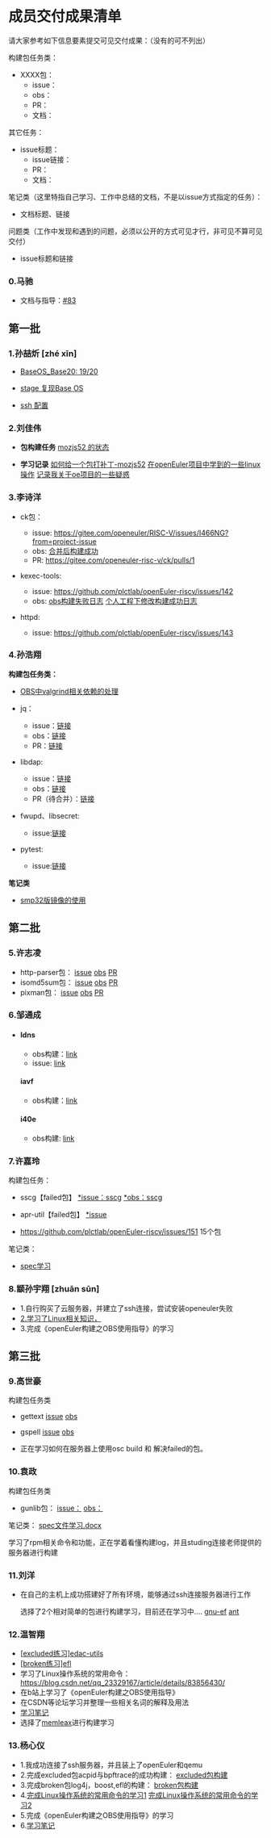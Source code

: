 # 成员交付成果清单

请大家参考如下信息要素提交可见交付成果：（没有的可不列出）

构建包任务类：

- XXXX包：
  - issue：
  - obs：
  - PR：
  - 文档：

其它任务：

- issue标题：
  - issue链接：
  - PR：
  - 文档：

笔记类（这里特指自己学习、工作中总结的文档，不是以issue方式指定的任务）：

- 文档标题、链接

问题类（工作中发现和遇到的问题，必须以公开的方式可见才行，非可见不算可见交付）

- issue标题和链接



### 0.马驰

- 文档与指导：[#83](https://github.com/plctlab/openEuler-riscv/issues/83)

  

## 第一批

### 1.孙喆炘 [zhé xīn]

- [BaseOS_Base20: 19/20](https://build.openeuler.org/project/show/home:yx971:RISC-V:BaseOS:Base20)

- [stage 复现Base OS](https://build.openeuler.org/project/show/home:zxs-un:openEuler:riscv64:BaseOS:stage1)

- [ssh 配置](https://gitee.com/zxs-un/openEuler-port2riscv64/blob/master/doc/ssh-agent-config.md)

  

### 2.刘佳伟

- **包构建任务**
  [mozjs52 的状态](https://github.com/plctlab/openEuler-riscv/issues/118)

  

- **学习记录**
  [如何给一个包打补丁-mozjs52](https://gitee.com/jiawei__liu/open-euler_riscv64/blob/master/doc/修52包的流程记录.md)
  [在openEuler项目中学到的一些linux操作](https://gitee.com/jiawei__liu/open-euler_riscv64/blob/master/doc/在openEuler项目中学到的一些linux操作.md)
  [记录我关于oe项目的一些疑惑](https://gitee.com/jiawei__liu/open-euler_riscv64/blob/master/doc/openEuler项目相关的一些基本概念的问答记录.md)



### 3.李诗洋

- ck包：
  - issue: https://gitee.com/openeuler/RISC-V/issues/I466NG?from=project-issue
  - obs: [合并后构建成功](https://build.openeuler.org/package/live_build_log/openEuler:Mainline:RISC-V/ck/standard_riscv64/riscv64) 
  - PR: https://gitee.com/openeuler-risc-v/ck/pulls/1

- kexec-tools:
  - issue: https://github.com/plctlab/openEuler-riscv/issues/142
  - obs: [obs构建失败日志](https://build.openeuler.org/package/live_build_log/openEuler:Mainline:RISC-V/kexec-tools/standard_riscv64/riscv64)
         [个人工程下修改构建成功日志](https://build.openeuler.org/package/live_build_log/home:LiShiYang:branches:openEuler:Mainline:RISC-V/kexec-tools/standard_riscv64/riscv64)

- httpd:
  - issue: https://github.com/plctlab/openEuler-riscv/issues/143


### 4.孙浩翔

**构建包任务类：**

- [OBS中valgrind相关依赖的处理](https://github.com/plctlab/openEuler-riscv/issues/129)

- jq：
  - issue：[链接](https://github.com/plctlab/openEuler-riscv/issues/136)
  - obs：[链接](https://build.openeuler.org/package/show/home:maxim.suen:branches:openEuler:Mainline:RISC-V/jq)
  - PR：[链接](https://gitee.com/openeuler-risc-v/jq/pulls/2)
- libdap:
  - issue：[链接](https://github.com/plctlab/openEuler-riscv/issues/140)
  - obs：[链接](https://build.openeuler.org/package/show/home:maxim.suen:branches:openEuler:Mainline:RISC-V/libdap)
  - PR（待合并）：[链接](https://gitee.com/openeuler-risc-v/libdap/pulls/1)

- fwupd、libsecret:
  - issue:[链接](https://github.com/plctlab/openEuler-riscv/issues/144)
- pytest:
  - issue:[链接](https://github.com/plctlab/openEuler-riscv/issues/107)

**笔记类**

- [smp32版镜像的使用](https://gitee.com/maximsuen/plct-internship-notes/blob/master/7.SMP32%E7%89%88OE%E5%92%8C%E7%9B%B8%E5%BA%94QEMU%E7%9A%84%E4%BD%BF%E7%94%A8.md)




## 第二批

### 5.许志凌

- http-parser包：
  [issue](https://github.com/plctlab/openEuler-riscv/issues/131)
  [obs](https://build.openeuler.org/package/show/home:xinminst:branches:openEuler:Mainline:RISC-V/http-parser)
  [PR](https://gitee.com/openeuler-risc-v/http-parser/pulls/1)
- isomd5sum包：
  [issue](https://github.com/plctlab/openEuler-riscv/issues/132)
  [obs](https://build.openeuler.org/package/show/home:xinminst:branches:openEuler:Mainline:RISC-V/isomd5sum)
  [PR](https://gitee.com/openeuler-risc-v/isomd5sum/pulls/1)
- pixman包：
  [issue](https://github.com/plctlab/openEuler-riscv/issues/139)
  [obs](https://build.openeuler.org/package/show/home:xinminst:branches:openEuler:Mainline:RISC-V/pixman)
  [PR](https://gitee.com/openeuler-risc-v/pixman/pulls/1)



### 6.邹通成

- #### ldns

  - obs构建：[link](https://build.openeuler.org/package/show/home:ChengZou:branches:openEuler:Mainline:RISC-V/ldns)
  - issue: [link](https://github.com/plctlab/openEuler-riscv/issues/141)

  #### iavf

  - obs构建：[link](https://build.openeuler.org/package/show/home:ChengZou:branches:openEuler:Mainline:RISC-V/iavf)

  #### i40e

  - obs构建: [link](https://build.openeuler.org/package/show/home:ChengZou:branches:openEuler:Mainline:RISC-V/i40e)



### 7.许嘉玲

构建包任务：

- sscg【failed包】
  [*issue：sscg](https://github.com/plctlab/openEuler-riscv/issues/147)
  [*obs：sscg](https://build.openeuler.org/package/show/home:nuomi:branches:openEuler:Mainline:RISC-V/sscg)

- apr-util【failed包】
  [*issue](https://github.com/plctlab/openEuler-riscv/issues/159)
- https://github.com/plctlab/openEuler-riscv/issues/151  15个包

笔记类：

- [spec学习](https://gitee.com/sticky-rice-wine/note/blob/master/spec自学.pdf)



### 8.颛孙宇翔 [zhuān sūn]

- 1.自行购买了云服务器，并建立了ssh连接，尝试安装openeuler失败
- [2.学习了Linux相关知识，](https://github.com/YuXiang-ZhuanSun/Blog)
- 3.完成《openEuler构建之OBS使用指导》的学习



## 第三批

### 9.高世豪

构建包任务类

- gettext
  [issue](https://github.com/plctlab/openEuler-riscv/issues/157)
  [obs](https://build.openeuler.org/package/show/home:gsh:branches:openEuler:Mainline:RISC-V/gettext)

- gspell
  [issue](https://github.com/plctlab/openEuler-riscv/issues/156)
  [obs](https://build.openeuler.org/package/show/home:gsh:branches:openEuler:Mainline:RISC-V/gspell)

- 正在学习如何在服务器上使用osc build 和 解决failed的包。



### 10.袁政

构建包任务类

- gunlib包：
  [issue：](https://github.com/plctlab/openEuler-riscv/issues/155)
  [obs：](https://build.openeuler.org/package/show/home:YuanZheng:branches:openEuler:Mainline:RISC-V/gnulib)

笔记类：
[spec文件学习.docx](https://github.com/plctlab/openEuler-riscv/files/7217241/spec.docx)

学习了rpm相关命令和功能，正在学着看懂构建log，并且studing连接老师提供的服务器进行构建



### 11.刘洋

- 在自己的主机上成功搭建好了所有环境，能够通过ssh连接服务器进行工作

  选择了2个相对简单的包进行构建学习，目前还在学习中....
  [gnu-ef](https://github.com/plctlab/openEuler-riscv/issues/152)
  [ant](https://github.com/plctlab/openEuler-riscv/issues/153)

  

### 12.温智翔

- [[excluded练习\]edac-utils](https://github.com/plctlab/openEuler-riscv/issues/122)
- [[broken练习\]efl](https://github.com/plctlab/openEuler-riscv/issues/120l)
- 学习了Linux操作系统的常用命令：
  https://blog.csdn.net/qq_23329167/article/details/83856430/
- 在b站上学习了《openEuler构建之OBS使用指导》
- 在CSDN等论坛学习并整理一些相关名词的解释及用法
- [学习笔记](https://gitee.com/wen-zhixiang/study-notes/blob/master/0909-0923学习笔记.md)
- 选择了[memleax](https://build.openeuler.org/package/show/openEuler:Mainline:RISC-V/memleax)进行构建学习



### 13.杨心仪

- 1.我成功连接了ssh服务器，并且装上了openEuler和qemu
- 2.完成excluded包acpid与bpftrace的成功构建：
  [excluded包构建](https://github.com/plctlab/openEuler-riscv/issues/121)
- 3.完成broken包log4j，boost,efl的构建：
  [broken包构建](https://github.com/plctlab/openEuler-riscv/issues/119)
- 4.[完成Linux操作系统的常用命令的学习1](https://blog.csdn.net/qq_23329167/article/details/83856430/)
  [完成Linux操作系统的常用命令的学习2](https://www.bilibili.com/video/BV1H7411K7pZ)
- 5.完成《openEuler构建之OBS使用指导》的学习
- 6.[学习笔记](https://gitee.com/yxycrhistina/study-notes/blob/master/README.md)

